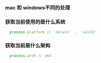 ### mac 和 windows不同的处理

### 获取当前使用的是什么系统

```js
  process.platform // 'darwin'  、 'win32'
```

### 获取当前是什么架构

```js
  process.arch // x64
```
